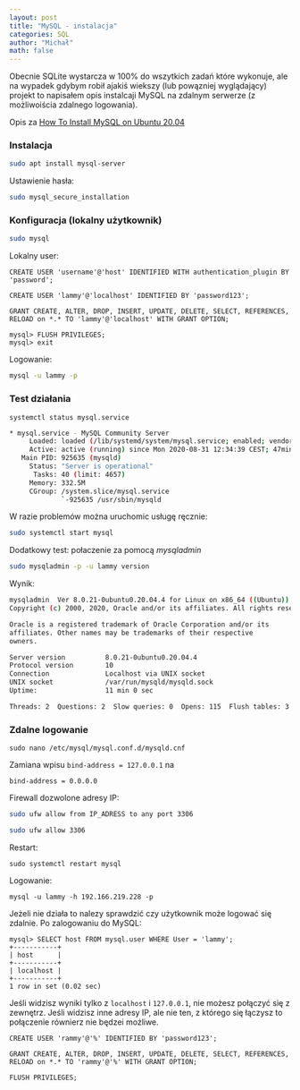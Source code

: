 ```yaml
---
layout: post
title: "MySQL - instalacja"
categories: SQL
author: "Michał"
math: false
---
```


Obecnie SQLite wystarcza w 100% do wszytkich zadań które wykonuje, ale na wypadek gdybym robił ajakiś wiekszy (lub powązniej wyglądający) projekt to napisałem opis instalcaji MySQL na zdalnym serwerze (z możliwoiścia zdalnego logowania).

Opis za [How To Install MySQL on Ubuntu 20.04](https://www.digitalocean.com/community/tutorials/how-to-install-mysql-on-ubuntu-20-04)

### Instalacja

```bash
sudo apt install mysql-server
```
Ustawienie hasła:

```bash
sudo mysql_secure_installation
```

### Konfiguracja (lokalny użytkownik)

```bash
sudo mysql
```

Lokalny user:

```mysql
CREATE USER 'username'@'host' IDENTIFIED WITH authentication_plugin BY 'password';

CREATE USER 'lammy'@'localhost' IDENTIFIED BY 'password123';
```


```mysql
GRANT CREATE, ALTER, DROP, INSERT, UPDATE, DELETE, SELECT, REFERENCES, RELOAD on *.* TO 'lammy'@'localhost' WITH GRANT OPTION;
```

```mysql
mysql> FLUSH PRIVILEGES;
mysql> exit
```

Logowanie: 
```bash
mysql -u lammy -p
```

### Test działania
```
systemctl status mysql.service
```

```bash
* mysql.service - MySQL Community Server
     Loaded: loaded (/lib/systemd/system/mysql.service; enabled; vendor prese>
     Active: active (running) since Mon 2020-08-31 12:34:39 CEST; 47min ago
   Main PID: 925635 (mysqld)
     Status: "Server is operational"
      Tasks: 40 (limit: 4657)
     Memory: 332.5M
     CGroup: /system.slice/mysql.service
             `-925635 /usr/sbin/mysqld
```

W razie problemów można uruchomic usługę ręcznie:

```bash
sudo systemctl start mysql
```

Dodatkowy test: połaczenie za pomocą *mysqladmin*

```bash
sudo mysqladmin -p -u lammy version

```
Wynik:

```bash
mysqladmin  Ver 8.0.21-0ubuntu0.20.04.4 for Linux on x86_64 ((Ubuntu))
Copyright (c) 2000, 2020, Oracle and/or its affiliates. All rights reserved.

Oracle is a registered trademark of Oracle Corporation and/or its
affiliates. Other names may be trademarks of their respective
owners.

Server version          8.0.21-0ubuntu0.20.04.4
Protocol version        10
Connection              Localhost via UNIX socket
UNIX socket             /var/run/mysqld/mysqld.sock
Uptime:                 11 min 0 sec

Threads: 2  Questions: 2  Slow queries: 0  Opens: 115  Flush tables: 3  Open tables: 36  Queries per second avg: 0.003
```

### Zdalne logowanie

```
sudo nano /etc/mysql/mysql.conf.d/mysqld.cnf
```

Zamiana wpisu `bind-address = 127.0.0.1` na 
```
bind-address = 0.0.0.0
```

Firewall dozwolone adresy IP:
```bash
sudo ufw allow from IP_ADRESS to any port 3306

sudo ufw allow 3306
```
Restart:
```
sudo systemctl restart mysql
```

Logowanie:
```
mysql -u lammy -h 192.166.219.228 -p
```

Jeżeli nie działa to nalezy sprawdzić czy użytkownik może logować się zdalnie. Po zalogowaniu do MySQL:

```
mysql> SELECT host FROM mysql.user WHERE User = 'lammy';
+-----------+
| host      |
+-----------+
| localhost |
+-----------+
1 row in set (0.02 sec)
```

Jeśli widzisz wyniki tylko z `localhost` i `127.0.0.1`, nie możesz połączyć się z zewnętrz. Jeśli widzisz inne adresy IP, ale nie ten, z którego się łączysz to połączenie równierz nie będzei możliwe.

```mysql
CREATE USER 'rammy'@'%' IDENTIFIED BY 'password123';

GRANT CREATE, ALTER, DROP, INSERT, UPDATE, DELETE, SELECT, REFERENCES, RELOAD on *.* TO 'rammy'@'%' WITH GRANT OPTION;

FLUSH PRIVILEGES;

```


